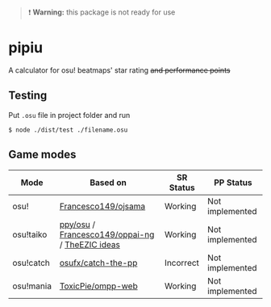 > :exclamation: **Warning:** this package is not ready for use

# pipiu

A calculator for osu! beatmaps' star rating ~~and performance points~~

## Testing

Put `.osu` file in project folder and run
```
$ node ./dist/test ./filename.osu
```

## Game modes

| Mode | Based on | SR Status | PP Status |
|-|-|-|-|
| osu! | [Francesco149/ojsama](https://github.com/Francesco149/ojsama) | Working | Not implemented |
| osu!taiko | [ppy/osu](https://github.com/ppy/osu) / [Francesco149/oppai-ng](https://github.com/Francesco149/oppai-ng) / [TheEZIC ideas](https://github.com/TheEZIC) | Working | Not implemented |
| osu!catch | [osufx/catch-the-pp](https://github.com/osufx/catch-the-pp) | Incorrect | Not implemented |
| osu!mania | [ToxicPie/ompp-web](https://github.com/toxicpie/ompp-web) | Working | Not implemented |
